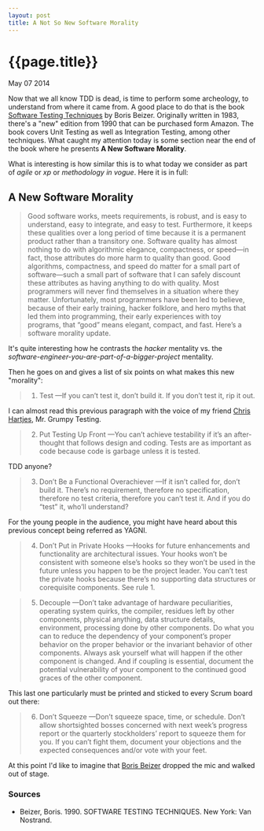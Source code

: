 ```yaml
---
layout: post
title: A Not So New Software Morality
---
```


# {{page.title}} #

<span class="meta">May 07 2014</span>

Now that we all know TDD is dead, is time to perform some archeology,
to understand from where it came from. A good place to do that is the
book
[Software Testing Techniques](http://www.amazon.com/Software-Testing-Techniques-2nd-Edition/dp/1850328803)
by Boris Beizer. Originally written in 1983, there's a "new" edition
from 1990 that can be purchased form Amazon. The book covers Unit
Testing as well as Integration Testing, among other techniques. What
caught my attention today is some section near the end of the book
where he presents __A New Software Morality__.

What is interesting is how similar this is to what today we consider
as part of _agile_ or _xp_ or _methodology in vogue_. Here it is in
full:

## A New Software Morality ##

>Good software works, meets requirements, is robust, and is easy to
>understand, easy to integrate, and easy to test. Furthermore, it
>keeps these qualities over a long period of time because it is a
>permanent product rather than a transitory one. Software quality has
>almost nothing to do with algorithmic elegance, compactness, or
>speed—in fact, those attributes do more harm to quality than
>good. Good algorithms, compactness, and speed do matter for a small
>part of software—such a small part of software that I can safely
>discount these attributes as having anything to do with quality. Most
>programmers will never find themselves in a situation where they
>matter. Unfortunately, most programmers have been led to believe,
>because of their early training, hacker folklore, and hero myths that
>led them into programming, their early experiences with toy programs,
>that “good” means elegant, compact, and fast. Here’s a software
>morality update.

It's quite interesting how he contrasts the _hacker_ mentality vs. the
_software-engineer-you-are-part-of-a-bigger-project_ mentality.

Then he goes on and gives a list of six points on what makes this new 
"morality":

>1.  Test —If you can’t test it, don’t build it. If you don’t test it,
>rip it out.

I can almost read this previous paragraph with the voice of my friend
[Chris Hartjes](https://twitter.com/grmpyprogrammer), Mr. Grumpy
Testing.

>2.  Put Testing Up Front —You can’t achieve testability if it’s an
>after-thought that follows design and coding. Tests are as important
>as code because code is garbage unless it is tested.

TDD anyone?

>3.  Don’t Be a Functional Overachiever —If it isn’t called for, don’t
>build it. There’s no requirement, therefore no specification,
>therefore no test criteria, therefore you can’t test it. And if you
>do “test” it, who’ll understand?

For the young people in the audience, you might have heard about this
previous concept being referred as YAGNI.

>4.  Don’t Put in Private Hooks —Hooks for future enhancements and
>functionality are architectural issues. Your hooks won’t be
>consistent with someone else’s hooks so they won’t be used in the
>future unless you happen to be the project leader. You can’t test the
>private hooks because there’s no supporting data structures or
>corequisite components. See rule 1.

>5.  Decouple —Don’t take advantage of hardware peculiarities,
>operating system quirks, the compiler, residues left by other
>components, physical anything, data structure details, environment,
>processing done by other components. Do what you can to reduce the
>dependency of your component’s proper behavior on the proper behavior
>or the invariant behavior of other components. Always ask yourself
>what will happen if the other component is changed. And if coupling
>is essential, document the potential vulnerability of your component
>to the continued good graces of the other component.

This last one particularly must be printed and sticked to every Scrum
board out there:

>6.  Don’t Squeeze —Don’t squeeze space, time, or schedule. Don’t
>allow shortsighted bosses concerned with next week’s progress report
>or the quarterly stockholders’ report to squeeze them for you. If you
>can’t fight them, document your objections and the expected
>consequences and/or vote with your feet.

At this point I'd like to imagine that
[Boris Beizer](http://en.wikipedia.org/wiki/Boris_Beizer) dropped the
mic and walked out of stage.

### Sources ###

- Beizer, Boris. 1990. SOFTWARE TESTING TECHNIQUES. New York: Van Nostrand.